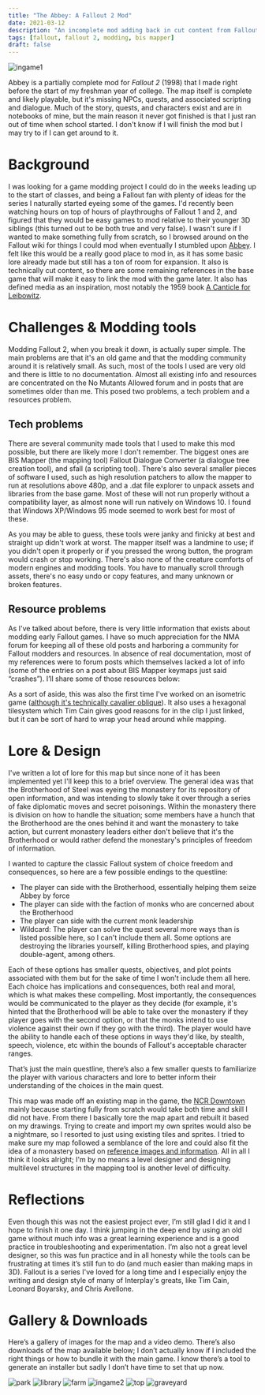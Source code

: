 ```yaml
---
title: "The Abbey: A Fallout 2 Mod"
date: 2021-03-12
description: "An incomplete mod adding back in cut content from Fallout 2."
tags: [fallout, fallout 2, modding, bis mapper]
draft: false
---
```

 
![ingame1](/resources/abbey/ingame1.png)
 
Abbey is a partially complete mod for *Fallout 2* (1998) that I made right before the start of my freshman year of college. The map itself is complete and likely playable, but it's missing NPCs, quests, and associated scripting and dialogue. Much of the story, quests, and characters exist and are in notebooks of mine, but the main reason it never got finished is that I just ran out of time when school started. I don't know if I will finish the mod but I may try to if I can get around to it.
 
# Background
 
I was looking for a game modding project I could do in the weeks leading up to the start of classes, and being a Fallout fan with plenty of ideas for the series I naturally started eyeing some of the games. I'd recently been watching hours on top of hours of playthroughs of Fallout 1 and 2, and figured that they would be easy games to mod relative to their younger 3D siblings (this turned out to be both true and very false). I wasn't sure if I wanted to make something fully from scratch, so I browsed around on the Fallout wiki for things I could mod when eventually I stumbled upon [Abbey](https://fallout.fandom.com/wiki/Abbey). I felt like this would be a really good place to mod in, as it has some basic lore already made but still has a ton of room for expansion. It also is technically cut content, so there are some remaining references in the base game that will make it easy to link the mod with the game later. It also has defined media as an inspiration, most notably the 1959 book [A Canticle for Leibowitz](https://en.wikipedia.org/wiki/A_Canticle_for_Leibowitz).
 
# Challenges & Modding tools
 
Modding Fallout 2, when you break it down, is actually super simple. The main problems are that it's an old game and that the modding community around it is relatively small. As such, most of the tools I used are very old and there is little to no documentation. Almost all existing info and resources are concentrated on the No Mutants Allowed forum and in posts that are sometimes older than me. This posed two problems, a tech problem and a resources problem.
 
## Tech problems
 
There are several community made tools that I used to make this mod possible, but there are likely more I don't remember. The biggest ones are BIS Mapper (the mapping tool) Fallout Dialogue Converter (a dialogue tree creation tool), and sfall (a scripting tool). There's also several smaller pieces of software I used, such as high resolution patchers to allow the mapper to run at resolutions above 480p, and a .dat file explorer to unpack assets and libraries from the base game. Most of these will not run properly without a compatibility layer, as almost none will run natively on Windows 10. I found that Windows XP/Windows 95 mode seemed to work best for most of these.
 
As you may be able to guess, these tools were janky and finicky at best and straight up didn't work at worst. The mapper itself was a landmine to use; if you didn't open it properly or if you pressed the wrong button, the program would crash or stop working. There's also none of the creature comforts of modern engines and modding tools. You have to manually scroll through assets, there's no easy undo or copy features, and many unknown or broken features.
 
## Resource problems
 
As I've talked about before, there is very little information that exists about modding early Fallout games. I have so much appreciation for the NMA forum for keeping all of these old posts and harboring a community for Fallout modders and resources. In absence of real documentation, most of my references were to forum posts which themselves lacked a lot of info (some of the entries on a post about BIS Mapper keymaps just said “crashes”). I’ll share some of those resources below:
 
As a sort of aside, this was also the first time I've worked on an isometric game ([although it's technically cavalier oblique](https://youtu.be/T2OxO-4YLRk?t=1356)). It also uses a hexagonal tilesystem which Tim Cain gives good reasons for in the clip I just linked, but it can be sort of hard to wrap your head around while mapping.
 
# Lore & Design
 
I've written a lot of lore for this map but since none of it has been implemented yet I'll keep this to a brief overview. The general idea was that the Brotherhood of Steel was eyeing the monastery for its repository of open information, and was intending to slowly take it over through a series of fake diplomatic moves and secret poisonings. Within the monastery there is division on how to handle the situation; some members have a hunch that the Brotherhood are the ones behind it and want the monastery to take action, but current monastery leaders either don't believe that it's the Brotherhood or would rather defend the monestary's principles of freedom of information.
 
I wanted to capture the classic Fallout system of choice freedom and consequences, so here are a few possible endings to the questline:
- The player can side with the Brotherhood, essentially helping them seize Abbey by force
- The player can side with the faction of monks who are concerned about the Brotherhood
- The player can side with the current monk leadership
- Wildcard: The player can solve the quest several more ways than is listed possible here, so I can't include them all. Some options are destroying the libraries yourself, killing Brotherhood spies, and playing double-agent, among others.
 
Each of these options has smaller quests, objectives, and plot points associated with them but for the sake of time I won't include them all here. Each choice has implications and consequences, both real and moral, which is what makes these compelling. Most importantly, the consequences would be communicated to the player as they decide (for example, it's hinted that the Brotherhood will be able to take over the monastery if they player goes with the second option, or that the monks intend to use violence against their own if they go with the third). The player would have the ability to handle each of these options in ways they'd like, by stealth, speech, violence, etc within the bounds of Fallout's acceptable character ranges.
 
That’s just the main questline, there’s also a few smaller quests to familiarize the player with various characters and lore to better inform their understanding of the choices in the main quest.
 
This map was made off an existing map in the game, the [NCR Downtown](https://fallout.fandom.com/wiki/NCR_Downtown) mainly because starting fully from scratch would take both time and skill I did not have. From there I basically tore the map apart and rebuilt it based on my drawings. Trying to create and import my own sprites would also be a nightmare, so I resorted to just using existing tiles and sprites. I tried to make sure my map followed a semblance of the lore and could also fit the idea of a monastery based on [reference images and information](https://en.wikipedia.org/wiki/Monastery). All in all I think it looks alright; I'm by no means a level designer and designing multilevel structures in the mapping tool is another level of difficulty.
 
# Reflections
 
Even though this was not the easiest project ever, I’m still glad I did it and I hope to finish it one day. I think jumping in the deep end by using an old game without much info was a great learning experience and is a good practice in troubleshooting and experimentation. I’m also not a great level designer, so this was fun practice and in all honesty while the tools can be frustrating at times it’s still fun to do (and much easier than making maps in 3D). Fallout is a series I've loved for a long time and I especially enjoy the writing and design style of many of Interplay's greats, like Tim Cain, Leonard Boyarsky, and Chris Avellone.
 
# Gallery & Downloads
 
Here’s a gallery of images for the map and a video demo. There’s also downloads of the map available below; I don’t actually know if I included the right things or how to bundle it with the main game. I know there’s a tool to generate an installer but sadly I don’t have time to set that up now.
 
![park](/resources/abbey/park.png) ![library](/resources/abbey/library.png) ![farm](/resources/abbey/farm.png)
![ingame2](/resources/abbey/ingame2.png) ![top](/resources/abbey/top.png) ![graveyard](/resources/abbey/graveyard.png)


